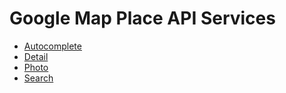 # Google Map Place API Services

 - [Autocomplete](/Resources/doc/service/place/autocomplete.md)
 - [Detail](/Resources/doc/service/place/detail.md)
 - [Photo](/Resources/doc/service/place/photo.md)
 - [Search](/Resources/doc/service/place/search.md)
